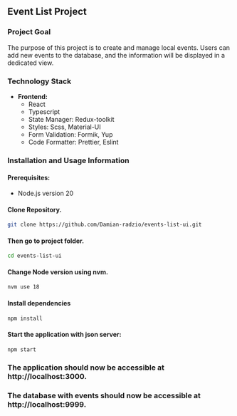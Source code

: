 ## Event List Project

### Project Goal
The purpose of this project is to create and manage local events. Users can add new events to the database, and the information will be displayed in a dedicated view.

### Technology Stack
- **Frontend:**
  - React
  - Typescript
  - State Manager: Redux-toolkit
  - Styles: Scss, Material-UI
  - Form Validation: Formik, Yup
  - Code Formatter: Prettier, Eslint

### Installation and Usage Information

#### Prerequisites:
- Node.js version 20

#### Clone Repository.
```bash
git clone https://github.com/Damian-radzio/events-list-ui.git
```
#### Then go to project folder.
```bash
cd events-list-ui
```
#### Change Node version using nvm. 
```bash
nvm use 18
```
#### Install dependencies
```bash
npm install
```
#### Start the application with json server:
```bash
npm start
```
### The application should now be accessible at http://localhost:3000.
### The database with events should now be accessible at http://localhost:9999.

